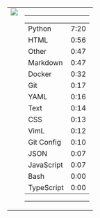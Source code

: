 
<table><tr>
<td valign="top">
  <img src="https://wakatime.com/share/@Aperture/0cd21d5d-ac4f-458d-9c71-d06f479c1297.png" />
</td>

<td valign="top">
  <hr>
  <table>
    <tr><td>Python</td><td>7:20</td></tr><tr><td>HTML</td><td>0:56</td></tr><tr><td>Other</td><td>0:47</td></tr><tr><td>Markdown</td><td>0:47</td></tr><tr><td>Docker</td><td>0:32</td></tr><tr><td>Git</td><td>0:17</td></tr><tr><td>YAML</td><td>0:16</td></tr><tr><td>Text</td><td>0:14</td></tr><tr><td>CSS</td><td>0:13</td></tr><tr><td>VimL</td><td>0:12</td></tr><tr><td>Git Config</td><td>0:10</td></tr><tr><td>JSON</td><td>0:07</td></tr><tr><td>JavaScript</td><td>0:07</td></tr><tr><td>Bash</td><td>0:00</td></tr><tr><td>TypeScript</td><td>0:00</td></tr>
  </table>
  <hr>
</td>
</tr></table>


